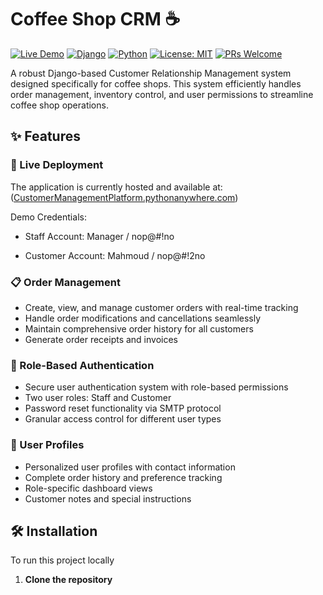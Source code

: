 # Coffee Shop CRM ☕

[![Live Demo](https://img.shields.io/badge/Demo-Live%20Site-brightgreen)]([CustomerManagementPlatform.pythonanywhere.com](https://customermanagementplatform.pythonanywhere.com/login/?next=/))
[![Django](https://img.shields.io/badge/Django-4.2+-092E20?logo=django&logoColor=white)](https://www.djangoproject.com/)
[![Python](https://img.shields.io/badge/Python-3.8+-3776AB?logo=python&logoColor=white)](https://www.python.org/)
[![License: MIT](https://img.shields.io/badge/License-MIT-yellow.svg)](https://opensource.org/licenses/MIT)
[![PRs Welcome](https://img.shields.io/badge/PRs-welcome-brightgreen.svg)](CONTRIBUTING.md)

A robust Django-based Customer Relationship Management system designed specifically for coffee shops. This system efficiently handles order management, inventory control, and user permissions to streamline coffee shop operations.

## ✨ Features

### 🚀 Live Deployment
The application is currently hosted and available at: ([CustomerManagementPlatform.pythonanywhere.com](https://customermanagementplatform.pythonanywhere.com/login/?next=/))

Demo Credentials:

- Staff Account: Manager / nop@#!no

- Customer Account: Mahmoud / nop@#!2no
  
### 📋 Order Management
- Create, view, and manage customer orders with real-time tracking
- Handle order modifications and cancellations seamlessly
- Maintain comprehensive order history for all customers
- Generate order receipts and invoices

### 🔐 Role-Based Authentication
- Secure user authentication system with role-based permissions
- Two user roles: Staff and Customer
- Password reset functionality via SMTP protocol
- Granular access control for different user types

### 👤 User Profiles
- Personalized user profiles with contact information
- Complete order history and preference tracking
- Role-specific dashboard views
- Customer notes and special instructions

## 🛠️ Installation

To run this project locally
1. **Clone the repository**
